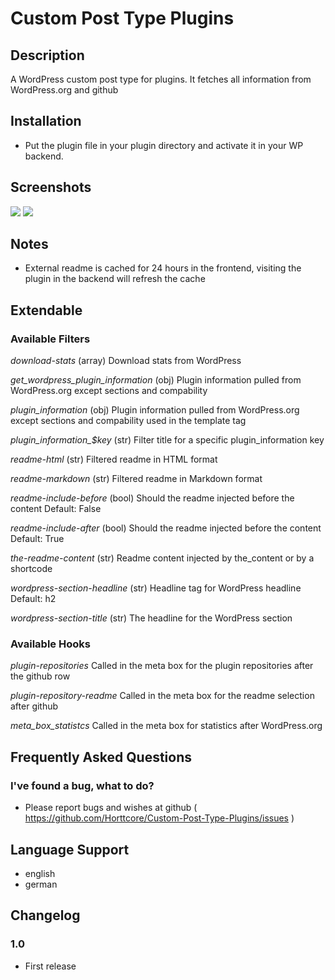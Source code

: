 # Custom Post Type Plugins

## Description

A WordPress custom post type for plugins. It fetches all information from WordPress.org and github

## Installation

* Put the plugin file in your plugin directory and activate it in your WP backend.

## Screenshots

![](https://raw.github.com/Horttcore/Custom-Post-Type-Plugins/master/screenshot-1.png)
![](https://raw.github.com/Horttcore/Custom-Post-Type-Plugins/master/screenshot-2.png)

## Notes

* External readme is cached for 24 hours in the frontend, visiting the plugin in the backend will refresh the cache

## Extendable

### Available Filters

*download-stats*
(array) Download stats from WordPress

*get_wordpress_plugin_information*
(obj) Plugin information pulled from WordPress.org except sections and compability

*plugin_information*
(obj) Plugin information pulled from WordPress.org except sections and compability used in the template tag

*plugin_information_$key*
(str) Filter title for a specific plugin_information key

*readme-html*
(str) Filtered readme in HTML format

*readme-markdown*
(str) Filtered readme in Markdown format

*readme-include-before*
(bool) Should the readme injected before the content
	Default: False

*readme-include-after*
(bool) Should the readme injected before the content
	Default: True

*the-readme-content*
(str) Readme content injected by the_content or by a shortcode

*wordpress-section-headline*
(str) Headline tag for WordPress headline
	Default: h2

*wordpress-section-title*
(str) The headline for the WordPress section

### Available Hooks

*plugin-repositories*
Called in the meta box for the plugin repositories after the github row

*plugin-repository-readme*
Called in the meta box for the readme selection after github

*meta_box_statistcs*
Called in the meta box for statistics after WordPress.org

## Frequently Asked Questions

### I've found a bug, what to do?

* Please report bugs and wishes at github ( https://github.com/Horttcore/Custom-Post-Type-Plugins/issues )

## Language Support

* english
* german

## Changelog

### 1.0
* First release
